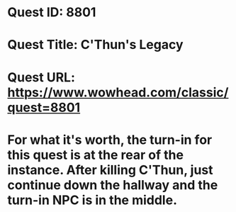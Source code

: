 # Quest ID: 8801
# Quest Title: C'Thun's Legacy
# Quest URL: https://www.wowhead.com/classic/quest=8801
# For what it's worth, the turn-in for this quest is at the rear of the instance. After killing C'Thun, just continue down the hallway and the turn-in NPC is in the middle.